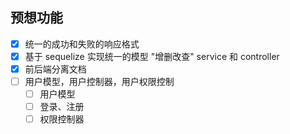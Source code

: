 ## 预想功能
- [x] 统一的成功和失败的响应格式
- [x] 基于 sequelize 实现统一的模型 "增删改查" service 和 controller
- [x] 前后端分离文档
- [ ] 用户模型，用户控制器，用户权限控制
  - [ ] 用户模型
  - [ ] 登录、注册
  - [ ] 权限控制器
